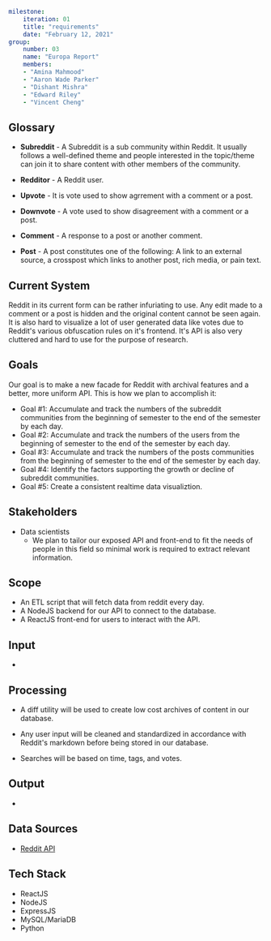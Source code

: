 ```yaml
milestone:
	iteration: 01
	title: "requirements"
	date: "February 12, 2021"
group:
    number: 03
    name: "Europa Report"
    members:
    - "Amina Mahmood"
    - "Aaron Wade Parker"
    - "Dishant Mishra"
    - "Edward Riley"
    - "Vincent Cheng"
```

## Glossary

* __Subreddit__ - A Subreddit is a sub community within Reddit. It usually follows a well-defined theme and people interested in the topic/theme can join it to share content with other members of the community.

* __Redditor__ - A Reddit user.

* __Upvote__ - It is vote used to show agrrement with a comment or a post.

* __Downvote__ - A vote used to show disagreement with a comment or a post.

* __Comment__ - A response to a post or another comment.

* __Post__ - A post constitutes one of the following: A link to an external source, a crosspost which links to another post, rich media, or pain text.


## Current System

Reddit in its current form can be rather infuriating to use. Any edit made to a comment or a post is hidden and the original content cannot be seen again. It is also hard to visualize a lot of user generated data like votes due to Reddit's various obfuscation rules on it's frontend. It's API is also very cluttered and hard to use for the purpose of research.


## Goals

Our goal is to make a new facade for Reddit with archival features and a better, more uniform API. This is how we plan to accomplish it:

* Goal #1: Accumulate and track the numbers of the subreddit  communities from the beginning of semester to the end of the semester by each day.
* Goal #2: Accumulate and track the numbers of the users from the beginning of semester to the end of the semester by each day.
* Goal #3: Accumulate and track the numbers of the posts communities  from the beginning of semester to the end of the semester by each day.
* Goal #4: Identify the factors supporting the growth or decline of subreddit communities.
* Goal #5: Create a consistent realtime data visualiztion.


## Stakeholders

* Data scientists
    * We plan to tailor our exposed API and front-end to fit the needs of people in this field so minimal work is required to extract relevant information.


## Scope

* An ETL script that will fetch data from reddit every day.
* A NodeJS backend for our API to connect to the database.
* A ReactJS front-end for users to interact with the API.


## Input

* 


## Processing

* A diff utility will be used to create low cost archives of content in our database.

* Any user input will be cleaned and standardized in accordance with Reddit's markdown before being stored in our database.

* Searches will be based on time, tags, and votes.



## Output

* 


## Data Sources

* [Reddit API](https://www.reddit.com/dev/api/) 

## Tech Stack

* ReactJS
* NodeJS
* ExpressJS
* MySQL/MariaDB
* Python
